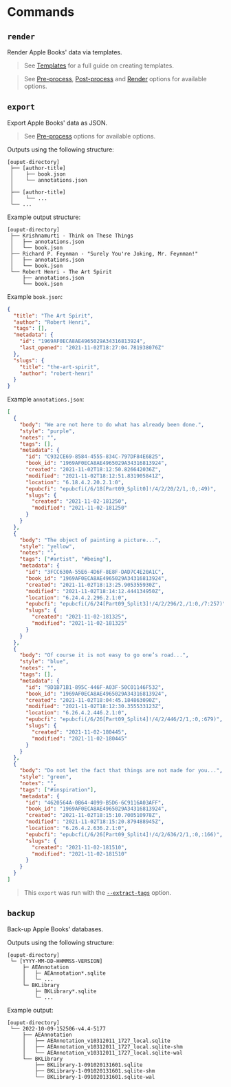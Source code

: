 # Commands

## `render`

Render Apple Books' data via templates.

> <i class="fa fa-info-circle"></i> See [Templates][templates] for a full guide
> on creating templates.

> <i class="fa fa-info-circle"></i> See [Pre-process][pre-process],
> [Post-process][post-process] and [Render][render] options for available
> options.

## `export`

Export Apple Books' data as JSON.

> <i class="fa fa-info-circle"></i> See [Pre-process][pre-process] options
> for available options.

Outputs using the following structure:

```plaintext
[ouput-directory]
 ├── [author-title]
 │    ├── book.json
 │    └── annotations.json
 │
 ├── [author-title]
 │    └── ...
 └── ...
```

Example output structure:

```plaintext
[ouput-directory]
 ├── Krishnamurti - Think on These Things
 │   ├── annotations.json
 │   └── book.json
 ├── Richard P. Feynman - "Surely You're Joking, Mr. Feynman!"
 │   ├── annotations.json
 │   └── book.json
 └── Robert Henri - The Art Spirit
     ├── annotations.json
     └── book.json
```

Example `book.json`:

```json
{
  "title": "The Art Spirit",
  "author": "Robert Henri",
  "tags": [],
  "metadata": {
    "id": "1969AF0ECA8AE4965029A34316813924",
    "last_opened": "2021-11-02T18:27:04.781938076Z"
  },
  "slugs": {
    "title": "the-art-spirit",
    "author": "robert-henri"
  }
}
```

Example `annotations.json`:

```json
[
  {
    "body": "We are not here to do what has already been done.",
    "style": "purple",
    "notes": "",
    "tags": [],
    "metadata": {
      "id": "C932CE69-8584-4555-834C-797DF84E6825",
      "book_id": "1969AF0ECA8AE4965029A34316813924",
      "created": "2021-11-02T18:12:50.826642036Z",
      "modified": "2021-11-02T18:12:51.831905841Z",
      "location": "6.18.4.2.20.2.1:0",
      "epubcfi": "epubcfi(/6/18[Part09_Split0]!/4/2/20/2/1,:0,:49)",
      "slugs": {
        "created": "2021-11-02-181250",
        "modified": "2021-11-02-181250"
      }
    }
  },
  {
    "body": "The object of painting a picture...",
    "style": "yellow",
    "notes": "",
    "tags": ["#artist", "#being"],
    "metadata": {
      "id": "3FCC630A-55E6-4D6F-8E8F-DAD7C4E20A1C",
      "book_id": "1969AF0ECA8AE4965029A34316813924",
      "created": "2021-11-02T18:13:25.905355930Z",
      "modified": "2021-11-02T18:14:12.444134950Z",
      "location": "6.24.4.2.296.2.1:0",
      "epubcfi": "epubcfi(/6/24[Part09_Split3]!/4/2/296/2,/1:0,/7:257)",
      "slugs": {
        "created": "2021-11-02-181325",
        "modified": "2021-11-02-181325"
      }
    }
  },
  {
    "body": "Of course it is not easy to go one’s road...",
    "style": "blue",
    "notes": "",
    "tags": [],
    "metadata": {
      "id": "9D1B71B1-895C-446F-A03F-50C01146F532",
      "book_id": "1969AF0ECA8AE4965029A34316813924",
      "created": "2021-11-02T18:04:45.184863090Z",
      "modified": "2021-11-02T18:12:30.355533123Z",
      "location": "6.26.4.2.446.2.1:0",
      "epubcfi": "epubcfi(/6/26[Part09_Split4]!/4/2/446/2/1,:0,:679)",
      "slugs": {
        "created": "2021-11-02-180445",
        "modified": "2021-11-02-180445"
      }
    }
  },
  {
    "body": "Do not let the fact that things are not made for you...",
    "style": "green",
    "notes": "",
    "tags": ["#inspiration"],
    "metadata": {
      "id": "4620564A-0B64-4099-B5D6-6C9116A03AFF",
      "book_id": "1969AF0ECA8AE4965029A34316813924",
      "created": "2021-11-02T18:15:10.700510978Z",
      "modified": "2021-11-02T18:15:20.879488945Z",
      "location": "6.26.4.2.636.2.1:0",
      "epubcfi": "epubcfi(/6/26[Part09_Split4]!/4/2/636/2/1,:0,:166)",
      "slugs": {
        "created": "2021-11-02-181510",
        "modified": "2021-11-02-181510"
      }
    }
  }
]
```

> <i class="fa fa-info-circle"></i> This `export` was run with the
> [`--extract-tags`][extract-tags] option.

## `backup`

Back-up Apple Books' databases.

Outputs using the following structure:

```plaintext
[ouput-directory]
 └─ [YYYY-MM-DD-HHMMSS-VERSION]
     ├─ AEAnnotation
     │   ├─ AEAnnotation*.sqlite
     │   └─ ...
     └─ BKLibrary
         ├─ BKLibrary*.sqlite
         └─ ...
```

Example output:

```plaintext
[ouput-directory]
 └── 2022-10-09-152506-v4.4-5177
     ├── AEAnnotation
     │   ├── AEAnnotation_v10312011_1727_local.sqlite
     │   ├── AEAnnotation_v10312011_1727_local.sqlite-shm
     │   └── AEAnnotation_v10312011_1727_local.sqlite-wal
     └── BKLibrary
         ├── BKLibrary-1-091020131601.sqlite
         ├── BKLibrary-1-091020131601.sqlite-shm
         └── BKLibrary-1-091020131601.sqlite-wal
```

[extract-tags]: ./02-06-preprocess.md#--extract-tags
[post-process]: ./02-07-postprocess.md
[pre-process]: ./02-06-preprocess.md
[render]: ./02-02-render.md
[templates]: ../01-templates/00-templates.md
